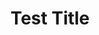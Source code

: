 ---
title: "Test Title"
desc: "Test desc"
stack: ["React", "Javascript"]
code: "google.com"
live: "google.com"
featured: false
---